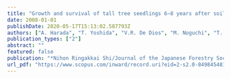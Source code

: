 ```yaml
---
title: "Growth and survival of tall tree seedlings 6∼8 years after soil scarification in hokkaido"
date: 2008-01-01
publishDate: 2020-05-17T15:13:02.587793Z
authors: ["A. Harada", "T. Yoshida", "V.R. De Dios", "M. Noguchi", "T. Kawahara"]
publication_types: ["2"]
abstract: ""
featured: false
publication: "*Nihon Ringakkai Shi/Journal of the Japanese Forestry Society*"
url_pdf: "https://www.scopus.com/inward/record.uri?eid=2-s2.0-84984548128&partnerID=40&md5=1b76a4caa829098687c7078b7f86f72a"
---
```


